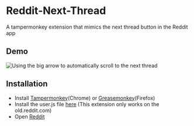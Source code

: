 # Reddit-Next-Thread
A tampermonkey extension that mimics the next thread button in the Reddit app

## Demo
![Using the big arrow to automatically scroll to the next thread](https://github.com/taskinoz/Reddit-Next-Thread/blob/master/demo/demo.gif)

## Installation
- Install [Tampermonkey](https://chrome.google.com/webstore/detail/tampermonkey/dhdgffkkebhmkfjojejmpbldmpobfkfo?hl=en)(Chrome) or [Greasemonkey](https://addons.mozilla.org/en-US/firefox/addon/greasemonkey/)(Firefox)
- Install the user.js file [here](https://github.com/taskinoz/Reddit-Next-Thread/raw/master/Reddit%20Next.user.js) (This extension only works on the old.reddit.com)
- Open [Reddit](https://old.reddit.com)

